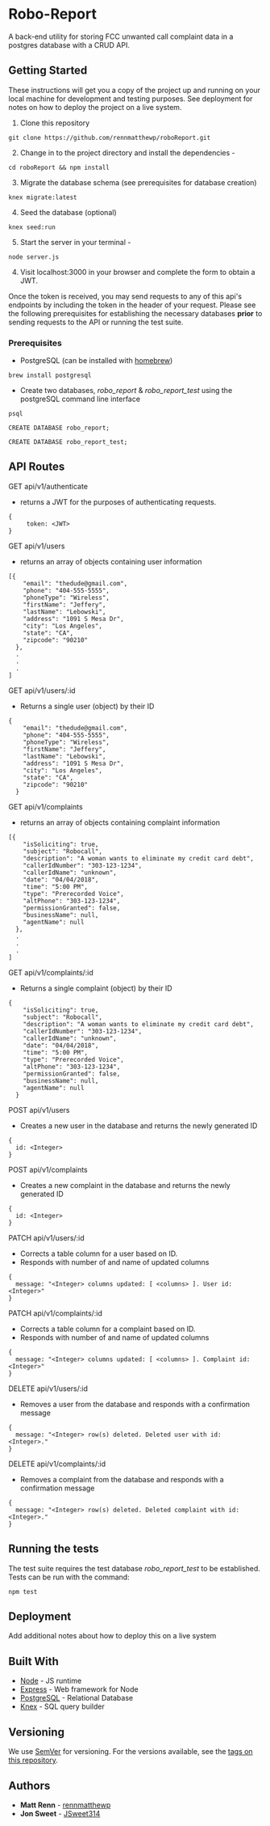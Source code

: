 # Robo-Report

A back-end utility for storing FCC unwanted call complaint data in a postgres database with a CRUD API.

## Getting Started

These instructions will get you a copy of the project up and running on your local machine for development and testing purposes. See deployment for notes on how to deploy the project on a live system.

1. Clone this repository
```
git clone https://github.com/rennmatthewp/roboReport.git
```
2. Change in to the project directory and install the dependencies - 
```
cd roboReport && npm install
```
3. Migrate the database schema (see prerequisites for database creation)
```
knex migrate:latest
``` 
4. Seed the database (optional) 
```
knex seed:run
```
5. Start the server in your terminal - 
```
node server.js
```
4. Visit localhost:3000 in your browser and complete the form to obtain a JWT.

Once the token is received, you may send requests to any of this api's endpoints by including the token in the header of your request. Please see the following prerequisites for establishing the necessary databases **prior** to sending requests to the API or running the test suite.

### Prerequisites

* PostgreSQL (can be installed with [homebrew](https://brew.sh))

```
brew install postgresql
```
* Create two databases, *robo_report* & *robo_report_test* using the postgreSQL command line interface
```
psql

CREATE DATABASE robo_report;

CREATE DATABASE robo_report_test;
```

## API Routes

GET api/v1/authenticate
  
* returns a JWT for the purposes of authenticating requests.

```
{
     token: <JWT>
}
```

GET api/v1/users

* returns an array of objects containing user information
```
[{
    "email": "thedude@gmail.com",
    "phone": "404-555-5555",
    "phoneType": "Wireless",
    "firstName": "Jeffery",
    "lastName": "Lebowski",
    "address": "1091 S Mesa Dr",
    "city": "Los Angeles",
    "state": "CA",
    "zipcode": "90210"
  },
  .
  .
  .
]
```

GET api/v1/users/:id
* Returns a single user (object) by their ID
```
{
    "email": "thedude@gmail.com",
    "phone": "404-555-5555",
    "phoneType": "Wireless",
    "firstName": "Jeffery",
    "lastName": "Lebowski",
    "address": "1091 S Mesa Dr",
    "city": "Los Angeles",
    "state": "CA",
    "zipcode": "90210"
  }
```

GET api/v1/complaints

* returns an array of objects containing complaint information
```
[{
    "isSoliciting": true,
    "subject": "Robocall",
    "description": "A woman wants to eliminate my credit card debt",
    "callerIdNumber": "303-123-1234",
    "callerIdName": "unknown",
    "date": "04/04/2018",
    "time": "5:00 PM",
    "type": "Prerecorded Voice",
    "altPhone": "303-123-1234",
    "permissionGranted": false,
    "businessName": null,
    "agentName": null
  },
  .
  .
  .
]
```

GET api/v1/complaints/:id
* Returns a single complaint (object) by their ID
```
{
    "isSoliciting": true,
    "subject": "Robocall",
    "description": "A woman wants to eliminate my credit card debt",
    "callerIdNumber": "303-123-1234",
    "callerIdName": "unknown",
    "date": "04/04/2018",
    "time": "5:00 PM",
    "type": "Prerecorded Voice",
    "altPhone": "303-123-1234",
    "permissionGranted": false,
    "businessName": null,
    "agentName": null
  }
```

POST api/v1/users
* Creates a new user in the database and returns the newly generated ID
```
{
  id: <Integer>
}
```

POST api/v1/complaints
* Creates a new complaint in the database and returns the newly generated ID
```
{
  id: <Integer>
}
```

PATCH api/v1/users/:id
* Corrects a table column for a user based on ID.
* Responds with number of and name of updated columns
```
{
  message: "<Integer> columns updated: [ <columns> ]. User id: <Integer>"
}
```

PATCH api/v1/complaints/:id
* Corrects a table column for a complaint based on ID.
* Responds with number of and name of updated columns
```
{
  message: "<Integer> columns updated: [ <columns> ]. Complaint id: <Integer>"
}
```

DELETE api/v1/users/:id
* Removes a user from the database and responds with a confirmation message
```
{
  message: "<Integer> row(s) deleted. Deleted user with id: <Integer>."
}
```

DELETE api/v1/complaints/:id
* Removes a complaint from the database and responds with a confirmation message
```
{
  message: "<Integer> row(s) deleted. Deleted complaint with id: <Integer>."
}
```

## Running the tests

The test suite requires the test database *robo_report_test* to be established. Tests can be run with the command:
```
npm test
``` 

## Deployment

Add additional notes about how to deploy this on a live system

## Built With

* [Node](https://nodejs.org/en/) - JS runtime
* [Express](https://expressjs.com/) - Web framework for Node
* [PostgreSQL](https://www.postgresql.org/) - Relational Database
* [Knex](http://knexjs.org/) - SQL query builder

## Versioning

We use [SemVer](http://semver.org/) for versioning. For the versions available, see the [tags on this repository](https://github.com/your/project/tags). 

## Authors

* **Matt Renn** - [rennmatthewp](https://github.com/rennmatthewp)
* **Jon Sweet** - [JSweet314](https://github.com/JSweet314)
